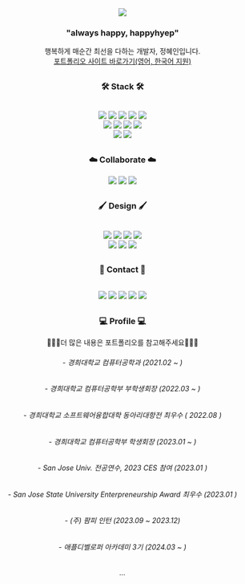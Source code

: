  <div align="center"><img src="https://github.com/happyhyep/clone-twitter/assets/103382269/69b91e94-8c80-4272-b4d7-c1fb5ecab781" /></div>
 
<div align="center"><h3>"always happy, happyhyep"</h3></div>
<div align="center">행복하게 매순간 최선을 다하는 개발자, 정혜인입니다.</div>
<div align="center"><a href="https://happyhyep.github.io/portfolio/" target="_blank">포트폴리오 사이트 바로가기(영어, 한국어 지원)</a></div>
 
##

<div align="center">  
 
<!-- ![Jeonghyein's GitHub stats](https://github-readme-stats.vercel.app/api?username=happyhyep&show_icons=true&theme=radical)
  <br> 
  <br>
[![Hits](https://hits.seeyoufarm.com/api/count/incr/badge.svg?url=https%3A%2F%2Fgithub.com%2Fhappyhyep&count_bg=%2350ACD7&title_bg=%2322444D&icon=iconify.svg&icon_color=%23FFFFFF&title=click+here%21&edge_flat=false)](https://hits.seeyoufarm.com)
-->

<div align="center"><h3>🛠 Stack 🛠</h3></div>
<br>
<img src="https://img.shields.io/badge/HTML5-E34F26?style=flat&logo=HTML5&logoColor=white"/>
<img src="https://img.shields.io/badge/JavaScript-F7DF1E?style=flat&logo=JavaScript&logoColor=black"/>
<img src="https://img.shields.io/badge/TypeScript-3178C6?style=flat&logo=TypeScript&logoColor=white"/>
<img src="https://img.shields.io/badge/React-61DAFB?style=flat&logo=React&logoColor=black"/>
<img src="https://img.shields.io/badge/Vue-4FC08D?style=flat&logo=Vue.js&logoColor=black"/>
<br>
<img src="https://img.shields.io/badge/Node.js-339933?style=flat&logo=Node.js&logoColor=white"/>
<img src="https://img.shields.io/badge/Python-3776AB?style=flat&logo=Python&logoColor=white"/>

<img src="https://img.shields.io/badge/PostgreSQL-4169E1?style=flat&logo=PostgreSQL&logoColor=black"/>
<img src="https://img.shields.io/badge/Firebase-FFCA28?style=flat&logo=firebase&logoColor=black" />
<br>
  <img src="https://img.shields.io/badge/Docker-2496ED?style=flat&logo=Docker&logoColor=white"/> 
<img src="https://img.shields.io/badge/Amazon AWS-232F3E?style=flat&logo=amazonaws&logoColor=white"/> 

##
<div align="center"><h3>☁️ Collaborate ☁️</h3></div>
<img src="https://img.shields.io/badge/Asana-F06A6A?style=flat&logo=asana&logoColor=white"/> 
<img src="https://img.shields.io/badge/monday-ECD53F?style=flat&logo=&logoColor=white"/> 
<img src="https://img.shields.io/badge/mattermost-0058CC?style=flat&logo=mattermost&logoColor=white"/> 

  
##
<div align="center"><h3>🖌 Design 🖌</h3></div>
<br>
<img src="https://img.shields.io/badge/figma-F24E1E?style=flat&logo=figma&logoColor=white"/>
<img src="https://img.shields.io/badge/styledComponents-DB7093?style=flat&logo=styled-components&logoColor=white"/>
<img src="https://img.shields.io/badge/CSS3-1572B6?style=flat&logo=CSS3&logoColor=white"/>
<img src="https://img.shields.io/badge/Sass-CC6699?style=flat&logo=Sass&logoColor=white"/>
<br>
<img src="https://img.shields.io/badge/Adobe Photoshop-31A8FF?style=flat&logo=Adobe Photoshop&logoColor=black"/>
<img src="https://img.shields.io/badge/Adobe Premiere Pro-9999FF?style=flat&logo=Adobe Premiere Pro&logoColor=black"/>
<img src="https://img.shields.io/badge/Adobe After Effects-9999FF?style=flat&logo=Adobe After Effects&logoColor=black"/>

##
<div align="center"><h3>📧 Contact 📧</h3></div>
<br>
<a href="https://www.instagram.com/happyhyep_day/" target="_blank"><img src="https://img.shields.io/badge/Instagram-E4405F?style=flat&logo=Instagram&logoColor=white"/></a>
<a href="https://velog.io/@happyhyep" target="_blank"><img src="https://img.shields.io/badge/Velog-20C997?style=flat&logo=Velog&logoColor=white"/></a>
<a href="http://khuhub.khu.ac.kr/u/2021105641" target="_blank"><img src="https://img.shields.io/badge/KhuHub-FC6D26?style=flat&logo=GitLab&logoColor=white"/></a>
<a href="mailto:jhi2359@naver.com" target="_blank"><img src="https://img.shields.io/badge/Naver-03C75A?style=flat&logo=Naver&logoColor=white"/></a>
<a href="mailto:jhi2359@gmail.com" target="_blank"><img src="https://img.shields.io/badge/Gmail-EA4335?style=flat&logo=Gmail&logoColor=white"/></a>

##
<div align="center"><h3>💻 Profile 💻</h3></div>
<p>👩🏻‍💻더 많은 내용은 포트폴리오를 참고해주세요👩🏻‍💻</p>

<h6>- 경희대학교 컴퓨터공학과 (2021.02 ~ )</h6>
<h6>- 경희대학교 컴퓨터공학부 부학생회장 (2022.03 ~ )<h6>
 <h6>- 경희대학교 소프트웨어융합대학 동아리대항전 최우수 ( 2022.08 )</h6>
<h6>- 경희대학교 컴퓨터공학부 학생회장 (2023.01 ~ ) <h6>
<h6>- San Jose Univ. 전공연수, 2023 CES 참여 (2023.01 ) <h6>
<h6>- San Jose State University Enterpreneurship Award 최우수 (2023.01 ) </h6>
<h6>- (주) 팜피 인턴 (2023.09 ~ 2023.12)</h6>
<h6>- 애플디벨로퍼 아카데미 3기 (2024.03 ~ )</h6>
<h6>...</h6>
